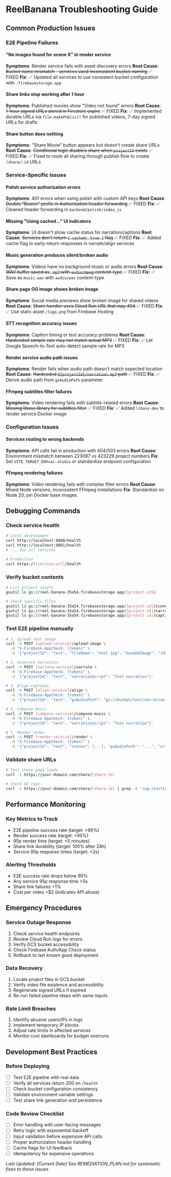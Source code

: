 # ReelBanana Troubleshooting Guide

## Common Production Issues

### E2E Pipeline Failures

#### "No images found for scene X" in render service
**Symptoms**: Render service fails with asset discovery errors
**Root Cause**: ~~Bucket name mismatch - services used inconsistent bucket naming~~ ✅ FIXED
**Fix**: ✅ Updated all services to use consistent bucket configuration with `.firebasestorage.app`

#### Share links stop working after 1 hour
**Symptoms**: Published movies show "Video not found" errors
**Root Cause**: ~~1-hour signed URLs stored in Firestore expire~~ ✅ FIXED
**Fix**: ✅ Implemented durable URLs via `file.makePublic()` for published videos, 7-day signed URLs for drafts

#### Share button does nothing
**Symptoms**: "Share Movie" button appears but doesn't create share URLs
**Root Cause**: ~~Conditional logic disables share when `projectId` exists~~ ✅ FIXED
**Fix**: ✅ Fixed to route all sharing through publish flow to create `/share/:id` URLs

### Service-Specific Issues

#### Polish service authorization errors
**Symptoms**: 401 errors when using polish with custom API keys
**Root Cause**: ~~Double "Bearer" prefix in Authorization header forwarding~~ ✅ FIXED
**Fix**: ✅ Cleaned header forwarding in `backend/polish/index.js`

#### Missing "Using cached..." UI indicators
**Symptoms**: UI doesn't show cache status for narration/captions
**Root Cause**: ~~Services don't return `{ cached: true }` flag~~ ✅ FIXED
**Fix**: ✅ Added cache flag to early-return responses in narrate/align services

#### Music generation produces silent/broken audio
**Symptoms**: Videos have no background music or audio errors
**Root Cause**: ~~WAV buffer saved as `.mp3` with `audio/mpeg` content-type~~ ✅ FIXED
**Fix**: ✅ Save as `music.wav` with `audio/wav` content-type

#### Share page OG image shows broken image
**Symptoms**: Social media previews show broken image for shared videos
**Root Cause**: ~~Share handler uses Cloud Run URL that may 404~~ ✅ FIXED
**Fix**: ✅ Use static asset `/logo.png` from Firebase Hosting

#### STT recognition accuracy issues
**Symptoms**: Caption timing or text accuracy problems
**Root Cause**: ~~Hardcoded sample rate may not match actual MP3~~ ✅ FIXED
**Fix**: ✅ Let Google Speech-to-Text auto-detect sample rate for MP3

#### Render service audio path issues
**Symptoms**: Render fails when audio path doesn't match expected location
**Root Cause**: ~~Hardcoded `${projectId}/narration.mp3` path~~ ✅ FIXED
**Fix**: ✅ Derive audio path from `gsAudioPath` parameter

#### FFmpeg subtitles filter failures
**Symptoms**: Video rendering fails with subtitle-related errors
**Root Cause**: ~~Missing libass library for subtitles filter~~ ✅ FIXED
**Fix**: ✅ Added `libass-dev` to render service Docker image

### Configuration Issues

#### Services routing to wrong backends
**Symptoms**: API calls fail in production with 404/503 errors
**Root Cause**: Environment mismatch between 223097 vs 423229 project numbers
**Fix**: Set `VITE_TARGET_ENV=ai-studio` or standardize endpoint configuration

#### FFmpeg rendering failures
**Symptoms**: Video rendering fails with complex filter errors
**Root Cause**: Mixed Node versions, inconsistent FFmpeg installations
**Fix**: Standardize on Node 20, pin Docker base images

## Debugging Commands

### Check service health
```bash
# Local development
curl http://localhost:8080/health
curl http://localhost:8081/health
# ... for all services

# Production
curl https://[service-url]/health
```

### Verify bucket contents
```bash
# List project assets
gsutil ls gs://reel-banana-35a54.firebasestorage.app/[project-id]/

# Check specific files
gsutil ls gs://reel-banana-35a54.firebasestorage.app/[project-id]/scene-*
gsutil ls gs://reel-banana-35a54.firebasestorage.app/[project-id]/narration.mp3
gsutil ls gs://reel-banana-35a54.firebasestorage.app/[project-id]/captions.srt
```

### Test E2E pipeline manually
```bash
# 1. Upload test image
curl -X POST [upload-service]/upload-image \
  -H "X-Firebase-AppCheck: [token]" \
  -d '{"projectId": "test", "fileName": "test.jpg", "base64Image": "[data-uri]"}'

# 2. Generate narration
curl -X POST [narrate-service]/narrate \
  -H "X-Firebase-AppCheck: [token]" \
  -d '{"projectId": "test", "narrationScript": "Test narration"}'

# 3. Align captions
curl -X POST [align-service]/align \
  -H "X-Firebase-AppCheck: [token]" \
  -d '{"projectId": "test", "gsAudioPath": "gs://bucket/test/narration.mp3"}'

# 4. Compose music
curl -X POST [compose-service]/compose-music \
  -H "X-Firebase-AppCheck: [token]" \
  -d '{"projectId": "test", "narrationScript": "Test narration"}'

# 5. Render video
curl -X POST [render-service]/render \
  -H "X-Firebase-AppCheck: [token]" \
  -d '{"projectId": "test", "scenes": [...], "gsAudioPath": "...", "srtPath": "..."}'
```

### Validate share URLs
```bash
# Test share page loads
curl -I https://your-domain.com/share/[share-id]

# Check OG tags
curl -s https://your-domain.com/share/[share-id] | grep -E '(og:|twitter:)'
```

## Performance Monitoring

### Key Metrics to Track
- E2E pipeline success rate (target: >95%)
- Render success rate (target: >95%)  
- 95p render time (target: <5 minutes)
- Share link durability (target: 100% after 24h)
- Service 95p response times (target: <2s)

### Alerting Thresholds
- E2E success rate drops below 90%
- Any service 95p response time >5s
- Share link failures >1% 
- Cost per video >$2 (indicates API abuse)

## Emergency Procedures

### Service Outage Response
1. Check service health endpoints
2. Review Cloud Run logs for errors
3. Verify GCS bucket accessibility
4. Check Firebase Auth/App Check status
5. Rollback to last known good deployment

### Data Recovery
1. Locate project files in GCS bucket
2. Verify video file existence and accessibility
3. Regenerate signed URLs if expired
4. Re-run failed pipeline steps with same inputs

### Rate Limit Breaches
1. Identify abusive users/IPs in logs
2. Implement temporary IP blocks
3. Adjust rate limits in affected services
4. Monitor cost dashboards for budget overruns

## Development Best Practices

### Before Deploying
- [ ] Test E2E pipeline with real data
- [ ] Verify all services return 200 on `/health`
- [ ] Check bucket configuration consistency
- [ ] Validate environment variable settings
- [ ] Test share link generation and persistence

### Code Review Checklist
- [ ] Error handling with user-facing messages
- [ ] Retry logic with exponential backoff
- [ ] Input validation before expensive API calls
- [ ] Proper authorization header handling
- [ ] Cache flags for UI feedback
- [ ] Idempotency for expensive operations

*Last Updated: [Current Date]*
*See REMEDIATION_PLAN.md for systematic fixes to these issues*